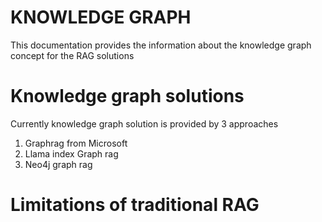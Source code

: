 # KNOWLEDGE GRAPH 
This documentation provides the information about the knowledge graph concept for the RAG solutions 

# Knowledge graph solutions 
Currently knowledge graph solution is provided by 3 approaches 
1. Graphrag from Microsoft
2. Llama index Graph rag
3. Neo4j graph rag 

# Limitations of traditional RAG
